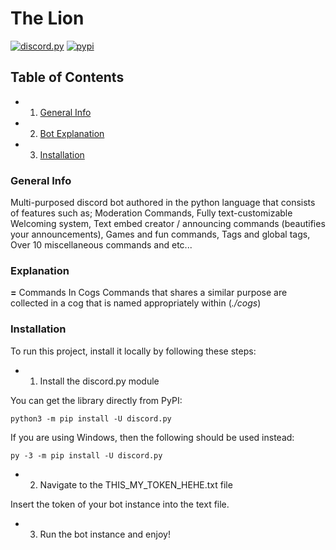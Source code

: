 # The Lion

[![discord.py](https://img.shields.io/pypi/pyversions/discord.py.svg)](https://pypi.python.org/pypi/discord.py)
[![pypi](https://img.shields.io/pypi/v/discord.py.svg)](https://pypi.python.org/pypi/discord.py)

## Table of Contents
* 1. [General Info](#general-info)
* 2. [Bot Explanation](#explanation)
* 3. [Installation](#installation)

### General Info
Multi-purposed discord bot authored in the python language that consists of features such as;  Moderation Commands, Fully text-customizable Welcoming system, Text embed creator / announcing commands (beautifies your announcements), Games and fun commands, Tags and global tags, Over 10 miscellaneous commands and etc...

### Explanation 
**=** Commands In Cogs
Commands that shares a similar purpose are collected in a cog that is named appropriately within (*./cogs*)


### Installation
To run this project, install it locally by following these steps:

* 1. Install the discord.py module

You can get the library directly from PyPI:
```
python3 -m pip install -U discord.py
```
If you are using Windows, then the following should be used instead:
```
py -3 -m pip install -U discord.py
```

* 2. Navigate to the THIS_MY_TOKEN_HEHE.txt file

Insert the token of your bot instance into the text file.

* 3. Run the bot instance and enjoy! 


